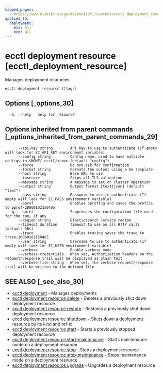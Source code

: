 ```yaml
---
mapped_pages:
  - https://www.elastic.co/guide/en/ecctl/current/ecctl_deployment_resource.html
applies_to:
  deployment:
    ess: all
    ece: all
---
```


# ecctl deployment resource [ecctl_deployment_resource]

Manages deployment resources.

```
ecctl deployment resource [flags]
```


## Options [_options_30]

```
  -h, --help   help for resource
```


## Options inherited from parent commands [_options_inherited_from_parent_commands_29]

```
      --api-key string        API key to use to authenticate (If empty will look for EC_API_KEY environment variable)
      --config string         Config name, used to have multiple configs in $HOME/.ecctl/<env> (default "config")
      --force                 Do not ask for confirmation
      --format string         Formats the output using a Go template
      --host string           Base URL to use
      --insecure              Skips all TLS validation
      --message string        A message to set on cluster operation
      --output string         Output format [text|json] (default "text")
      --pass string           Password to use to authenticate (If empty will look for EC_PASS environment variable)
      --pprof                 Enables pprofing and saves the profile to pprof-20060102150405
  -q, --quiet                 Suppresses the configuration file used for the run, if any
      --region string         Elasticsearch Service region
      --timeout duration      Timeout to use on all HTTP calls (default 30s)
      --trace                 Enables tracing saves the trace to trace-20060102150405
      --user string           Username to use to authenticate (If empty will look for EC_USER environment variable)
      --verbose               Enable verbose mode
      --verbose-credentials   When set, Authorization headers on the request/response trail will be displayed as plain text
      --verbose-file string   When set, the verbose request/response trail will be written to the defined file
```


## SEE ALSO [_see_also_30]

* [ecctl deployment](/reference/ecctl_deployment.md)	 - Manages deployments
* [ecctl deployment resource delete](/reference/ecctl_deployment_resource_delete.md)	 - Deletes a previously shut down deployment resource
* [ecctl deployment resource restore](/reference/ecctl_deployment_resource_restore.md)	 - Restores a previously shut down deployment resource
* [ecctl deployment resource shutdown](/reference/ecctl_deployment_resource_shutdown.md)	 - Shuts down a deployment resource by its kind and ref-id
* [ecctl deployment resource start](/reference/ecctl_deployment_resource_start.md)	 - Starts a previously stopped deployment resource
* [ecctl deployment resource start-maintenance](/reference/ecctl_deployment_resource_start-maintenance.md)	 - Starts maintenance mode on a deployment resource
* [ecctl deployment resource stop](/reference/ecctl_deployment_resource_stop.md)	 - Stops a deployment resource
* [ecctl deployment resource stop-maintenance](/reference/ecctl_deployment_resource_stop-maintenance.md)	 - Stops maintenance mode on a deployment resource
* [ecctl deployment resource upgrade](/reference/ecctl_deployment_resource_upgrade.md)	 - Upgrades a deployment resource

